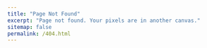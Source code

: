 ```yaml
---
title: "Page Not Found"
excerpt: "Page not found. Your pixels are in another canvas."
sitemap: false
permalink: /404.html
---
```


<center><img src="{{ site.url }}{{ site.baseurl }}/assets/images/404.png" alt="" class="full"></center>
